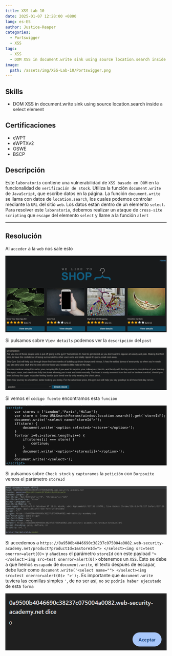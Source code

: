 ```yaml
---
title: XSS Lab 10
date: 2025-01-07 12:28:00 +0800
lang: es-ES
author: Justice-Reaper
categories:
  - Portswigger
  - XSS
tags:
  - XSS
  - DOM XSS in document.write sink using source location.search inside a select element
image:
  path: /assets/img/XSS-Lab-10/Portswigger.png
---
```


## Skills

- DOM XSS in document.write sink using source location.search inside a select element

## Certificaciones

- eWPT
- eWPTXv2
- OSWE
- BSCP
  
## Descripción

Este `laboratorio` contiene una vulnerabilidad de `XSS basado en DOM` en la funcionalidad de `verificación de stock`. Utiliza la función `document.write` de `JavaScript`, que escribe datos en la página. La función `document.write` se llama con datos de `location.search`, los cuales podemos controlar mediante la `URL` del sitio `web`. Los datos están dentro de un elemento `select`. Para resolver este `laboratorio`, debemos realizar un ataque de `cross-site scripting` que `escape` del elemento `select` y llame a la función `alert`

---
## Resolución

Al `acceder` a la `web` nos sale esto

![](/assets/img/XSS-Lab-10/image_1.png)

Si pulsamos sobre `View details` podemos ver la `descripción` del `post`

![](/assets/img/XSS-Lab-10/image_2.png)

Si vemos el `código fuente` encontramos esta `función`

![](/assets/img/XSS-Lab-10/image_3.png)

Si pulsamos sobre `Check stock` y `capturamos` la `petición` con `Burpsuite` vemos el parámetro `storeId`

![](/assets/img/XSS-Lab-10/image_4.png)

Si accedemos a `https://0a9500b4046690c38237c075004a0082.web-security-academy.net/product?productId=1&storeId="> </select><img src=test onerror=alert(0)>` y `añadimos` el parámetro `storeId` con este payload `"> </select><img src=test onerror=alert(0)>` obtenemos un `XSS`. Esto se debe a que hemos `escapado` de `document.write`, el texto después de escapar, debe lucir como `document.write('<select name=""> </select><img src=test onerror=alert(0)> ">');`. Es importante que `document.write` tuviera las comillas simples `'`, de no ser así, `no` se `podría haber ejecutado` de esta `forma`

![](/assets/img/XSS-Lab-10/image_5.png)
